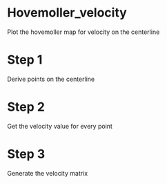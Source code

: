 # Hovemoller_velocity
Plot the hovemoller map for velocity on the centerline
# Step 1
Derive points on the centerline

# Step 2
Get the velocity value for every point
# Step 3
Generate the velocity matrix
